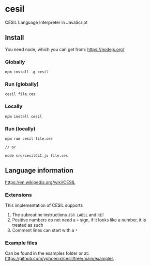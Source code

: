 # cesil
CESIL Language Interpreter in JavaScript

## Install
You need node, which you can get from: https://nodejs.org/

### Globally
```
npm install -g cesil
```
### Run (globally)
```
cesil file.ces
```

### Locally
```
npm install cesil
```
### Run (locally)
```
npm run cesil file.ces

// or

node src/cesilCLI.js file.ces
```

## Language information

https://en.wikipedia.org/wiki/CESIL

### Extensions

This implementation of CESIL supports

1. The subroutine instructions `JSR LABEL` and `RET`
2. Positive numbers do not need a `+` sign, if it looks like a number, it is treated as such
3. Comment lines can start with a `*`

### Example files

Can be found in the examples folder or at: https://github.com/yphoenix/cesil/tree/main/examples
